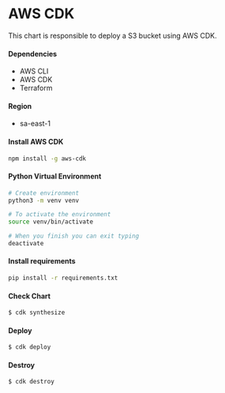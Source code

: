 # AWS CDK

This chart is responsible to deploy a S3 bucket using AWS CDK.

#### Dependencies
- AWS CLI
- AWS CDK
- Terraform

#### Region
- sa-east-1

#### Install AWS CDK
```bash
npm install -g aws-cdk
```

#### Python Virtual Environment
```bash
# Create environment
python3 -m venv venv

# To activate the environment
source venv/bin/activate

# When you finish you can exit typing
deactivate
```

#### Install requirements
```bash
pip install -r requirements.txt
```

#### Check Chart
```bash
$ cdk synthesize
```

#### Deploy
```bash
$ cdk deploy
```

#### Destroy
```bash
$ cdk destroy
```

